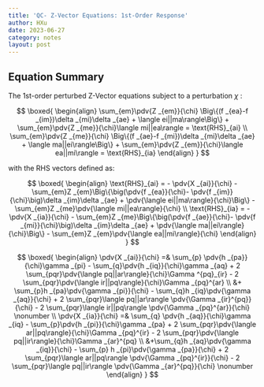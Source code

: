 ```yaml
---
title: 'QC- Z-Vector Equations: 1st-Order Response'
author: HXu
date: 2023-06-27
category: notes
layout: post
---
```


## Equation Summary

The 1st-order perturbed Z-Vector equations subject to a perturbation $\chi$ :

$$
\boxed{
\begin{align}
  \sum_{em}\pdv{Z _{em}}{\chi} \Big\{(f _{ea}-f _{im})\delta _{mi}\delta _{ae} + \langle ei||ma\rangle\Big\} + \sum_{em}\pdv{Z _{me}}{\chi}\langle mi||ea\rangle = \text{RHS}_{ai} \\
  \sum_{em}\pdv{Z _{me}}{\chi} \Big\{(f _{ae}-f _{mi})\delta _{mi}\delta _{ae} + \langle ma||ei\rangle\Big\} + \sum_{em}\pdv{Z _{em}}{\chi}\langle ea||mi\rangle = \text{RHS}_{ia}
\end{align}
}
$$

with the RHS vectors defined as:

$$
\boxed{
\begin{align}
  \text{RHS}_{ai} = - \pdv{X _{ai}}{\chi} - \sum_{em}Z _{em}\Big\{\big(\pdv{f _{ea}}{\chi}- \pdv{f _{im}}{\chi}\big)\delta _{im}\delta _{ae} + \pdv{\langle ei||ma\rangle}{\chi}\Big\} - \sum_{em}Z _{me}\pdv{\langle mi||ea\rangle}{\chi} \\
  \text{RHS}_{ia} = - \pdv{X _{ia}}{\chi} - \sum_{em}Z _{me}\Big\{\big(\pdv{f _{ae}}{\chi}- \pdv{f _{mi}}{\chi}\big)\delta _{im}\delta _{ae} + \pdv{\langle ma||ei\rangle}{\chi}\Big\} - \sum_{em}Z _{em}\pdv{\langle ea||mi\rangle}{\chi}
\end{align}
}
$$

$$
\boxed{
\begin{align}
  \pdv{X _{ai}}{\chi} =& \sum_{p} \pdv{h _{pa}}{\chi}\gamma _{pi} - \sum_{q}\pdv{h _{iq}}{\chi}\gamma _{aq} + 2 \sum_{pqr}\pdv{\langle pq||ar\rangle}{\chi}\Gamma ^{pq}_{ir} - 2 \sum_{pqr}\pdv{\langle ir||pq\rangle}{\chi}\Gamma _{pq}^{ar} \\
  &+ \sum_{p}h _{pa}\pdv{\gamma _{pi}}{\chi} - \sum_{q}h _{iq}\pdv{\gamma _{aq}}{\chi} + 2 \sum_{pqr}\langle pq||ar\rangle \pdv{\Gamma _{ir}^{pq}}{\chi} - 2 \sum_{pqr}\langle ir||pq\rangle \pdv{\Gamma _{pq}^{ar}}{\chi} \nonumber \\
  \pdv{X _{ia}}{\chi} =& \sum_{q} \pdv{h _{aq}}{\chi}\gamma _{iq} - \sum_{p}\pdv{h _{pi}}{\chi}\gamma _{pa} + 2 \sum_{pqr}\pdv{\langle ar||pq\rangle}{\chi}\Gamma _{pq}^{ir} - 2 \sum_{pqr}\pdv{\langle pq||ir\rangle}{\chi}\Gamma _{ar}^{pq} \\
  &+\sum_{q}h _{aq}\pdv{\gamma _{iq}}{\chi} - \sum_{p} h _{pi}\pdv{\gamma _{pa}}{\chi} + 2 \sum_{pqr}\langle ar||pq\rangle \pdv{\Gamma _{pq}^{ir}}{\chi} - 2 \sum_{pqr}\langle pq||ir\rangle \pdv{\Gamma _{ar}^{pq}}{\chi} \nonumber
\end{align}
}
$$
